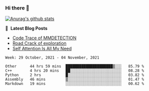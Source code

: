 ### Hi there 👋

<!--
**LRY89757/LRY89757** is a ✨ _special_ ✨ repository because its `README.md` (this file) appears on your GitHub profile.

Here are some ideas to get you started:

- 🔭 I’m currently working on ...
- 🌱 I’m currently learning ...
- 👯 I’m looking to collaborate on ...
- 🤔 I’m looking for help with ...
- 💬 Ask me about ...
- 📫 How to reach me: ...
- 😄 Pronouns: ...
- ⚡ Fun fact: ...
-->
[![Anurag's github stats](https://github-readme-stats.vercel.app/api?username=LRY89757)](https://github.com/anuraghazra/github-readme-stats)

📕 &nbsp;**Latest Blog Posts**
<!-- BLOG-POST-LIST:START -->
- [Code Trace of MMDETECTION](https://lry89757.github.io/2021/10/16/code-trace-of-mmdetection/)
- [Road Crack of exploration](https://lry89757.github.io/2021/10/04/lu-mian-lie-feng-shu-ju-ji-diao-yan/)
- [Self Attention Is All My Need](https://lry89757.github.io/2021/10/13/self-attention-is-all-my-need/)
<!-- - [God Mode in browsers: document.designMode = "on"](https://dev.to/gautamkrishnar/god-mode-in-browsers-document-designmode-on-2pmo) -->
<!-- BLOG-POST-LIST:END -->

 <!--START_SECTION:waka-->
```text
Week: 29 October, 2021 - 04 November, 2021

Other      44 hrs 59 mins  █████████████████████▒░░░   85.79 % 
C++        4 hrs 20 mins   ██░░░░░░░░░░░░░░░░░░░░░░░   08.28 % 
Python     2 hrs           █░░░░░░░░░░░░░░░░░░░░░░░░   03.82 % 
Assembly   46 mins         ▒░░░░░░░░░░░░░░░░░░░░░░░░   01.47 % 
Markdown   19 mins         ░░░░░░░░░░░░░░░░░░░░░░░░░   00.62 % 
```
<!--END_SECTION:waka-->
